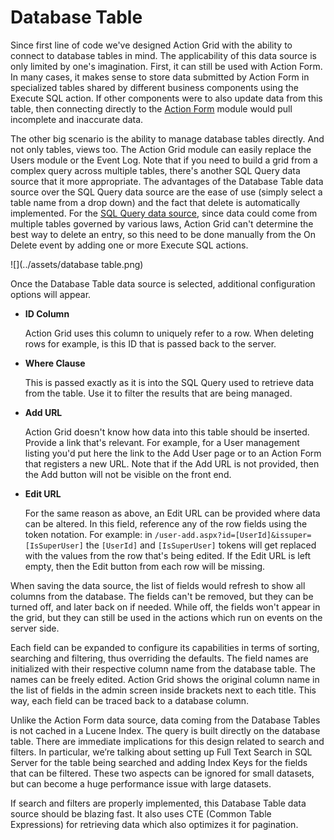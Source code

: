 # Database Table

Since first line of code we've designed Action Grid with the ability to connect to database tables in mind. The applicability of this data source is only limited by one's imagination. First, it can still be used with Action Form. In many cases, it makes sense to store data submitted by Action Form in specialized tables shared by different business components using the Execute SQL action. If other components were to also update data from this table, then connecting directly to the [Action Form](http://www.dnnsharp.com/dnn/modules/action-form-builder) module would pull incomplete and inaccurate data. 

The other big scenario is the ability to manage database tables directly. And not only tables, views too. The Action Grid module can easily replace the Users module or the Event Log. Note that if you need to build a grid from a complex query across multiple tables, there's another SQL Query data source that it more appropriate. The advantages of the Database Table data source over the SQL Query data source are the ease of use (simply select a table name from a drop down) and the fact that delete is automatically implemented. For the [SQL Query data source](sql-query.md), since data could come from multiple tables governed by various laws, Action Grid can't determine the best way to delete an entry, so this need to be done manually from the On Delete event by adding one or more Execute SQL actions.

![](../assets/database table.png)

Once the Database Table data source is selected, additional configuration options will appear. 

* **ID Column**

  Action Grid uses this column to uniquely refer to a row. When deleting rows for example, is this ID that is passed back to the server.

* **Where Clause**

  This is passed exactly as it is into the SQL Query used to retrieve data from the table. Use it to filter the results that are being managed.

* **Add URL**

  Action Grid doesn't know how data into this table should be inserted. Provide a link that's relevant. For example, for a User management listing you'd put here the link to the Add User page or to an Action Form that registers a new URL. Note that if the Add URL is not provided, then the Add button will not be visible on the front end.

* **Edit URL**

  For the same reason as above, an Edit URL can be provided where data can be altered. In this field, reference any of the row fields using the token notation. For example: in `/user-add.aspx?id=[UserId]&issuper=[IsSuperUser]` the `[UserId]` and `[IsSuperUser]` tokens will get replaced with the values from the row that's being edited. If the Edit URL is left empty, then the Edit button from each row will be missing. 

When saving the data source, the list of fields would refresh to show all columns from the database. The fields can't be removed, but they can be turned off, and later back on if needed. While off, the fields won't appear in the grid, but they can still be used in the actions which run on events on the server side. 

Each field can be expanded to configure its capabilities in terms of sorting, searching and filtering, thus overriding the defaults. The field names are initialized with their respective column name from the database table. The names can be freely edited. Action Grid shows the original column name in the list of fields in the admin screen inside brackets next to each title. This way, each field can be traced back to a database column. 

Unlike the Action Form data source, data coming from the Database Tables is not cached in a Lucene Index. The query is built directly on the database table. There are immediate implications for this design related to search and filters. In particular, we’re talking about setting up Full Text Search in SQL Server for the table being searched and adding Index Keys for the fields that can be filtered. These two aspects can be ignored for small datasets, but can become a huge performance issue with large datasets. 

If search and filters are properly implemented, this Database Table data source should be blazing fast. It also uses CTE (Common Table Expressions) for retrieving data which also optimizes it for pagination.